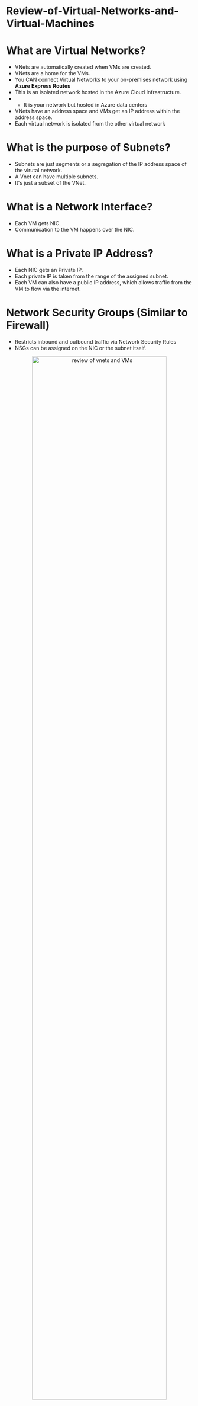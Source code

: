 # Review-of-Virtual-Networks-and-Virtual-Machines


# What are Virtual Networks?
- VNets are automatically created when VMs are created.
- VNets are a home for the VMs.
- You CAN connect Virtual Networks to your on-premises network using <b> Azure Express Routes </b>
- This is an isolated network hosted in the Azure Cloud Infrastructure. 
- - It is your network but hosted in Azure data centers
- VNets have an address space and VMs get an IP address within the address space.
- Each virtual network is isolated from the other virtual network


# What is the purpose of Subnets?
- Subnets are just segments or a segregation of the IP address space of the virutal network.
- A Vnet can have multiple subnets.
- It's just a subset of the VNet. 

# What is a Network Interface?
- Each VM gets NIC.
- Communication to the VM happens over the NIC.

# What is a Private IP Address?
- Each NIC gets an Private IP.
- Each private IP is taken from the range of the assigned subnet.
- Each VM can also have a public IP address, which allows traffic from the VM to flow via the internet. 

# Network Security Groups (Similar to Firewall)
- Restricts inbound and outbound traffic via Network Security Rules
- NSGs can be assigned on the NIC or the subnet itself.

<p align="center">
  
<img src="https://user-images.githubusercontent.com/104326475/168878861-2efd1f48-2751-48e2-a02f-259455832403.png" height="85%" width="85%" alt="review of vnets and VMs"/>

<p/>


# What are Service Endpoints?
- A Virtual network service endpoints provides the *identity* of your virtual network to the Azure service.
- To learn more - https://github.com/earkevin11/Service-Endpoints



